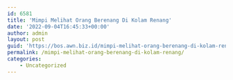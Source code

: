 ```yaml
---
id: 6581
title: 'Mimpi Melihat Orang Berenang Di Kolam Renang'
date: '2022-09-04T16:45:33+00:00'
author: admin
layout: post
guid: 'https://bos.awn.biz.id/mimpi-melihat-orang-berenang-di-kolam-renang/'
permalink: /mimpi-melihat-orang-berenang-di-kolam-renang/
categories:
    - Uncategorized
---
```


